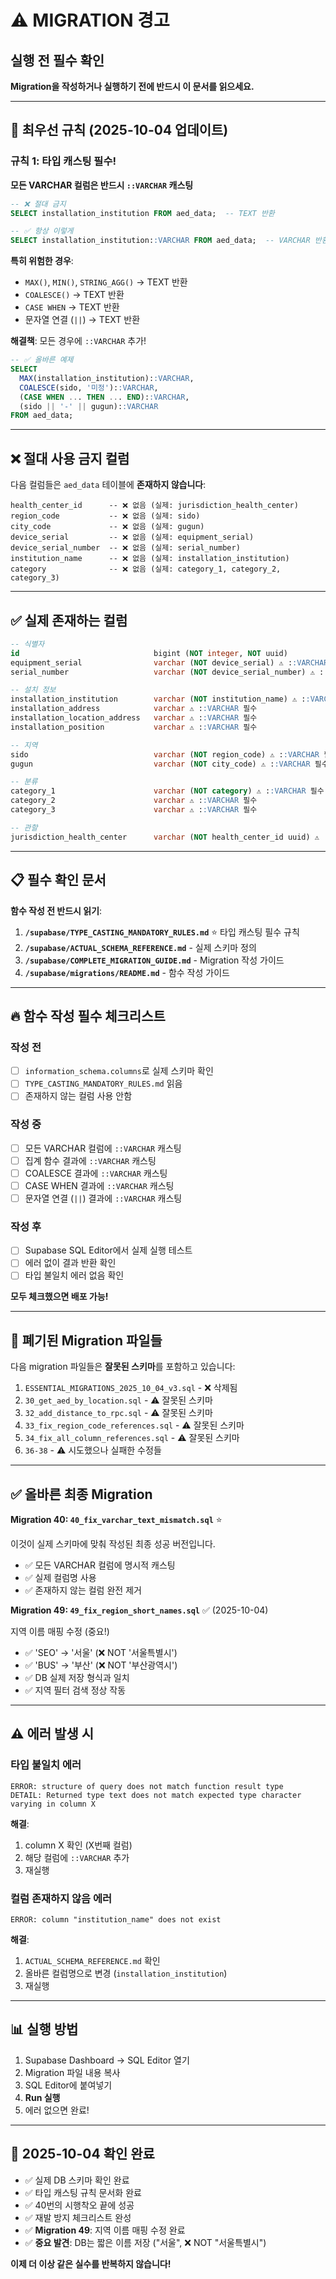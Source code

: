 # ⚠️ MIGRATION 경고

## 실행 전 필수 확인

**Migration을 작성하거나 실행하기 전에 반드시 이 문서를 읽으세요.**

---

## 🚨 최우선 규칙 (2025-10-04 업데이트)

### 규칙 1: 타입 캐스팅 필수!
**모든 VARCHAR 컬럼은 반드시 `::VARCHAR` 캐스팅**

```sql
-- ❌ 절대 금지
SELECT installation_institution FROM aed_data;  -- TEXT 반환

-- ✅ 항상 이렇게
SELECT installation_institution::VARCHAR FROM aed_data;  -- VARCHAR 반환
```

**특히 위험한 경우**:
- `MAX()`, `MIN()`, `STRING_AGG()` → TEXT 반환
- `COALESCE()` → TEXT 반환
- `CASE WHEN` → TEXT 반환
- 문자열 연결 (`||`) → TEXT 반환

**해결책**: 모든 경우에 `::VARCHAR` 추가!

```sql
-- ✅ 올바른 예제
SELECT
  MAX(installation_institution)::VARCHAR,
  COALESCE(sido, '미정')::VARCHAR,
  (CASE WHEN ... THEN ... END)::VARCHAR,
  (sido || '-' || gugun)::VARCHAR
FROM aed_data;
```

---

## ❌ 절대 사용 금지 컬럼

다음 컬럼들은 `aed_data` 테이블에 **존재하지 않습니다**:

```
health_center_id      -- ❌ 없음 (실제: jurisdiction_health_center)
region_code           -- ❌ 없음 (실제: sido)
city_code             -- ❌ 없음 (실제: gugun)
device_serial         -- ❌ 없음 (실제: equipment_serial)
device_serial_number  -- ❌ 없음 (실제: serial_number)
institution_name      -- ❌ 없음 (실제: installation_institution)
category              -- ❌ 없음 (실제: category_1, category_2, category_3)
```

---

## ✅ 실제 존재하는 컬럼

```sql
-- 식별자
id                              bigint (NOT integer, NOT uuid)
equipment_serial                varchar (NOT device_serial) ⚠️ ::VARCHAR 필수
serial_number                   varchar (NOT device_serial_number) ⚠️ ::VARCHAR 필수

-- 설치 정보
installation_institution        varchar (NOT institution_name) ⚠️ ::VARCHAR 필수
installation_address            varchar ⚠️ ::VARCHAR 필수
installation_location_address   varchar ⚠️ ::VARCHAR 필수
installation_position           varchar ⚠️ ::VARCHAR 필수

-- 지역
sido                            varchar (NOT region_code) ⚠️ ::VARCHAR 필수
gugun                           varchar (NOT city_code) ⚠️ ::VARCHAR 필수

-- 분류
category_1                      varchar (NOT category) ⚠️ ::VARCHAR 필수
category_2                      varchar ⚠️ ::VARCHAR 필수
category_3                      varchar ⚠️ ::VARCHAR 필수

-- 관할
jurisdiction_health_center      varchar (NOT health_center_id uuid) ⚠️ ::VARCHAR 필수
```

---

## 📋 필수 확인 문서

**함수 작성 전 반드시 읽기**:

1. **`/supabase/TYPE_CASTING_MANDATORY_RULES.md`** ⭐ 타입 캐스팅 필수 규칙
2. **`/supabase/ACTUAL_SCHEMA_REFERENCE.md`** - 실제 스키마 정의
3. **`/supabase/COMPLETE_MIGRATION_GUIDE.md`** - Migration 작성 가이드
4. **`/supabase/migrations/README.md`** - 함수 작성 가이드

---

## 🔥 함수 작성 필수 체크리스트

### 작성 전
- [ ] `information_schema.columns`로 실제 스키마 확인
- [ ] `TYPE_CASTING_MANDATORY_RULES.md` 읽음
- [ ] 존재하지 않는 컬럼 사용 안함

### 작성 중
- [ ] 모든 VARCHAR 컬럼에 `::VARCHAR` 캐스팅
- [ ] 집계 함수 결과에 `::VARCHAR` 캐스팅
- [ ] COALESCE 결과에 `::VARCHAR` 캐스팅
- [ ] CASE WHEN 결과에 `::VARCHAR` 캐스팅
- [ ] 문자열 연결 (`||`) 결과에 `::VARCHAR` 캐스팅

### 작성 후
- [ ] Supabase SQL Editor에서 실제 실행 테스트
- [ ] 에러 없이 결과 반환 확인
- [ ] 타입 불일치 에러 없음 확인

**모두 체크했으면 배포 가능!**

---

## 🚫 폐기된 Migration 파일들

다음 migration 파일들은 **잘못된 스키마**를 포함하고 있습니다:

1. `ESSENTIAL_MIGRATIONS_2025_10_04_v3.sql` - ❌ 삭제됨
2. `30_get_aed_by_location.sql` - ⚠️ 잘못된 스키마
3. `32_add_distance_to_rpc.sql` - ⚠️ 잘못된 스키마
4. `33_fix_region_code_references.sql` - ⚠️ 잘못된 스키마
5. `34_fix_all_column_references.sql` - ⚠️ 잘못된 스키마
6. `36-38` - ⚠️ 시도했으나 실패한 수정들

---

## ✅ 올바른 최종 Migration

**Migration 40: `40_fix_varchar_text_mismatch.sql`** ⭐

이것이 실제 스키마에 맞춰 작성된 최종 성공 버전입니다.
- ✅ 모든 VARCHAR 컬럼에 명시적 캐스팅
- ✅ 실제 컬럼명 사용
- ✅ 존재하지 않는 컬럼 완전 제거

**Migration 49: `49_fix_region_short_names.sql`** ✅ (2025-10-04)

지역 이름 매핑 수정 (중요!)
- ✅ 'SEO' → '서울' (❌ NOT '서울특별시')
- ✅ 'BUS' → '부산' (❌ NOT '부산광역시')
- ✅ DB 실제 저장 형식과 일치
- ✅ 지역 필터 검색 정상 작동

---

## ⚠️ 에러 발생 시

### 타입 불일치 에러
```
ERROR: structure of query does not match function result type
DETAIL: Returned type text does not match expected type character varying in column X
```

**해결**:
1. column X 확인 (X번째 컬럼)
2. 해당 컬럼에 `::VARCHAR` 추가
3. 재실행

### 컬럼 존재하지 않음 에러
```
ERROR: column "institution_name" does not exist
```

**해결**:
1. `ACTUAL_SCHEMA_REFERENCE.md` 확인
2. 올바른 컬럼명으로 변경 (`installation_institution`)
3. 재실행

---

## 📊 실행 방법

1. Supabase Dashboard → SQL Editor 열기
2. Migration 파일 내용 복사
3. SQL Editor에 붙여넣기
4. **Run 실행**
5. 에러 없으면 완료!

---

## 🎯 2025-10-04 확인 완료

- ✅ 실제 DB 스키마 확인 완료
- ✅ 타입 캐스팅 규칙 문서화 완료
- ✅ 40번의 시행착오 끝에 성공
- ✅ 재발 방지 체크리스트 완성
- ✅ **Migration 49**: 지역 이름 매핑 수정 완료
- ✅ **중요 발견**: DB는 짧은 이름 저장 ("서울", ❌ NOT "서울특별시")

**이제 더 이상 같은 실수를 반복하지 않습니다!**
